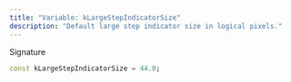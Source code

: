 ```yaml
---
title: "Variable: kLargeStepIndicatorSize"
description: "Default large step indicator size in logical pixels."
---
```


Signature
```dart
const kLargeStepIndicatorSize = 44.0;
```

